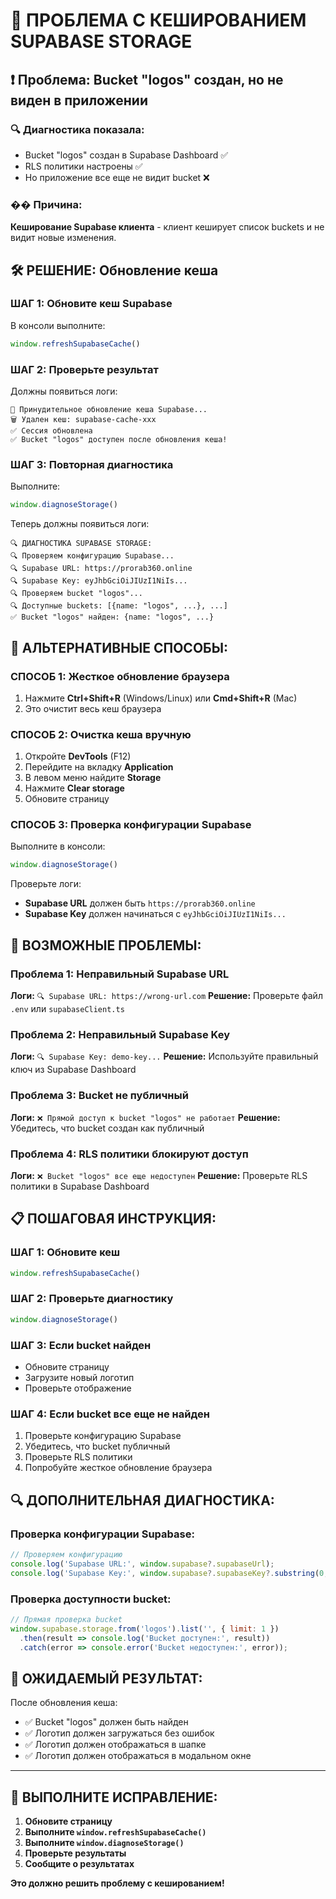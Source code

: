 # 🔄 ПРОБЛЕМА С КЕШИРОВАНИЕМ SUPABASE STORAGE

## ❗ Проблема: Bucket "logos" создан, но не виден в приложении

### **🔍 Диагностика показала:**
- Bucket "logos" создан в Supabase Dashboard ✅
- RLS политики настроены ✅
- Но приложение все еще не видит bucket ❌

### **�� Причина:**
**Кеширование Supabase клиента** - клиент кеширует список buckets и не видит новые изменения.

## 🛠️ РЕШЕНИЕ: Обновление кеша

### **ШАГ 1: Обновите кеш Supabase**
В консоли выполните:
```javascript
window.refreshSupabaseCache()
```

### **ШАГ 2: Проверьте результат**
Должны появиться логи:
```
🔄 Принудительное обновление кеша Supabase...
🗑️ Удален кеш: supabase-cache-xxx
✅ Сессия обновлена
✅ Bucket "logos" доступен после обновления кеша!
```

### **ШАГ 3: Повторная диагностика**
Выполните:
```javascript
window.diagnoseStorage()
```

Теперь должны появиться логи:
```
🔍 ДИАГНОСТИКА SUPABASE STORAGE:
🔍 Проверяем конфигурацию Supabase...
🔍 Supabase URL: https://prorab360.online
🔍 Supabase Key: eyJhbGciOiJIUzI1NiIs...
🔍 Проверяем bucket "logos"...
🔍 Доступные buckets: [{name: "logos", ...}, ...]
✅ Bucket "logos" найден: {name: "logos", ...}
```

## 🔧 АЛЬТЕРНАТИВНЫЕ СПОСОБЫ:

### **СПОСОБ 1: Жесткое обновление браузера**
1. Нажмите **Ctrl+Shift+R** (Windows/Linux) или **Cmd+Shift+R** (Mac)
2. Это очистит весь кеш браузера

### **СПОСОБ 2: Очистка кеша вручную**
1. Откройте **DevTools** (F12)
2. Перейдите на вкладку **Application**
3. В левом меню найдите **Storage**
4. Нажмите **Clear storage**
5. Обновите страницу

### **СПОСОБ 3: Проверка конфигурации Supabase**
Выполните в консоли:
```javascript
window.diagnoseStorage()
```

Проверьте логи:
- **Supabase URL** должен быть `https://prorab360.online`
- **Supabase Key** должен начинаться с `eyJhbGciOiJIUzI1NiIs...`

## 🚨 ВОЗМОЖНЫЕ ПРОБЛЕМЫ:

### **Проблема 1: Неправильный Supabase URL**
**Логи:** `🔍 Supabase URL: https://wrong-url.com`
**Решение:** Проверьте файл `.env` или `supabaseClient.ts`

### **Проблема 2: Неправильный Supabase Key**
**Логи:** `🔍 Supabase Key: demo-key...`
**Решение:** Используйте правильный ключ из Supabase Dashboard

### **Проблема 3: Bucket не публичный**
**Логи:** `❌ Прямой доступ к bucket "logos" не работает`
**Решение:** Убедитесь, что bucket создан как публичный

### **Проблема 4: RLS политики блокируют доступ**
**Логи:** `❌ Bucket "logos" все еще недоступен`
**Решение:** Проверьте RLS политики в Supabase Dashboard

## 📋 ПОШАГОВАЯ ИНСТРУКЦИЯ:

### **ШАГ 1: Обновите кеш**
```javascript
window.refreshSupabaseCache()
```

### **ШАГ 2: Проверьте диагностику**
```javascript
window.diagnoseStorage()
```

### **ШАГ 3: Если bucket найден**
- Обновите страницу
- Загрузите новый логотип
- Проверьте отображение

### **ШАГ 4: Если bucket все еще не найден**
1. Проверьте конфигурацию Supabase
2. Убедитесь, что bucket публичный
3. Проверьте RLS политики
4. Попробуйте жесткое обновление браузера

## 🔍 ДОПОЛНИТЕЛЬНАЯ ДИАГНОСТИКА:

### **Проверка конфигурации Supabase:**
```javascript
// Проверяем конфигурацию
console.log('Supabase URL:', window.supabase?.supabaseUrl);
console.log('Supabase Key:', window.supabase?.supabaseKey?.substring(0, 20));
```

### **Проверка доступности bucket:**
```javascript
// Прямая проверка bucket
window.supabase.storage.from('logos').list('', { limit: 1 })
  .then(result => console.log('Bucket доступен:', result))
  .catch(error => console.error('Bucket недоступен:', error));
```

## 🎯 ОЖИДАЕМЫЙ РЕЗУЛЬТАТ:

После обновления кеша:
- ✅ Bucket "logos" должен быть найден
- ✅ Логотип должен загружаться без ошибок
- ✅ Логотип должен отображаться в шапке
- ✅ Логотип должен отображаться в модальном окне

---

## 🚀 ВЫПОЛНИТЕ ИСПРАВЛЕНИЕ:

1. **Обновите страницу**
2. **Выполните `window.refreshSupabaseCache()`**
3. **Выполните `window.diagnoseStorage()`**
4. **Проверьте результаты**
5. **Сообщите о результатах**

**Это должно решить проблему с кешированием!**
